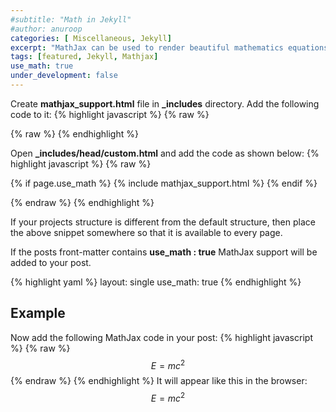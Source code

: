 ```yaml
---
#subtitle: "Math in Jekyll"
#author: anuroop
categories: [ Miscellaneous, Jekyll] 
excerpt: "MathJax can be used to render beautiful mathematics equations in a webpage. Using MathJax with Jekyll you can add math formulas to your blog page."
tags: [featured, Jekyll, Mathjax]
use_math: true
under_development: false
---
```

Create **mathjax_support.html** file in **_includes** directory. Add the following code to it:
{% highlight javascript %}
{% raw %}
<script type="text/x-mathjax-config">
  MathJax.Hub.Config({
    tex2jax: {
      inlineMath: [ ['$','$'], ['\(', '\)'] ],
      displayMath: [ ['$$','$$'] ],
      processEscapes: true,
    }
  });
</script>
<script type="text/javascript" async
  src="https://cdnjs.cloudflare.com/ajax/libs/mathjax/2.7.5/MathJax.js?config=TeX-MML-AM_CHTML">
</script>
{% raw %}
{% endhighlight %}

Open **_includes/head/custom.html** and add the code as shown below:
{% highlight javascript %}
{% raw %}
<!-- start custom head snippets -->
{% if page.use_math %}
    {% include mathjax_support.html %}
{% endif %}
<!-- end custom head snippets -->
{% endraw %}
{% endhighlight %}

If your projects structure is different from the default structure, then place the above snippet somewhere so that it is available to every page.

If the posts front-matter contains **use_math : true** MathJax support will be added to your post.

{% highlight yaml %}
layout: single
use_math: true
{% endhighlight %}

## Example

Now add the following MathJax code in your post:
{% highlight javascript %}
{% raw %}
$$ E = mc^2 $$
{% endraw %}
{% endhighlight %}
It will appear like this in the browser:  
$$ E = mc^2 $$